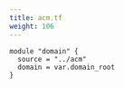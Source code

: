 ```yaml
---
title: acm.tf
weight: 106
---
```


```hcl
module "domain" {
  source = "../acm"
  domain = var.domain_root
}
```
